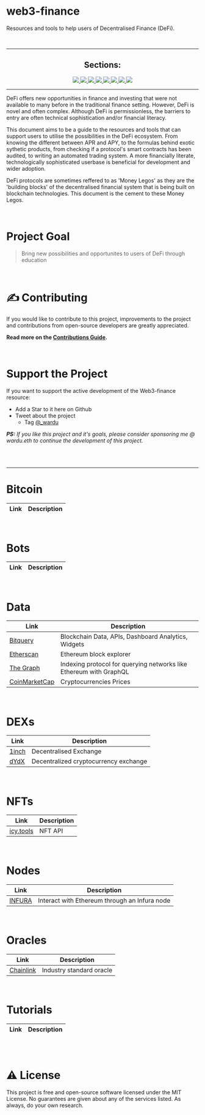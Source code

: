 # web3-finance

Resources and tools to help users of Decentralised Finance (DeFi).

<br />

---

<div align='center'>
  
## Sections:
<a href='#Bitcoin'>
<img src='https://img.shields.io/badge/Bitcoin-green?style=for-the-badge'>
</a>
<a href='#Bots'>
<img src='https://img.shields.io/badge/Bots-pink?style=for-the-badge'>
</a>
<a href=#>
<img src='https://img.shields.io/badge/Data-purple?style=for-the-badge'>
</a>
<a href=#Dexs>
<img src='https://img.shields.io/badge/Dexs-red?style=for-the-badge'>
</a>
<a href=#Nodes>
<img src='https://img.shields.io/badge/Nodes-gray?style=for-the-badge'>
</a>
<a href=#NFTs>
<img src='https://img.shields.io/badge/NFTs-orange?style=for-the-badge'>
</a>
<a href=#Oracles>
<img src='https://img.shields.io/badge/Oracles-blue?style=for-the-badge'>
</a>
<a href=#Tutorials>
<img src='https://img.shields.io/badge/Tutorials-turquoise?style=for-the-badge'>
</a>

<br />
  
</div>

---

DeFi offers new opportunities in finance and investing that were not available to many before in the traditional finance setting. However, DeFi is novel and often complex. Although DeFi is permissionless, the barriers to entry are often technical sophistication and/or financial literacy.

This document aims to be a guide to the resources and tools that can support users to utilise the possibilities in the DeFi ecosystem. From knowing the different between APR and APY, to the formulas behind exotic sythetic products, from checking if a protocol's smart contracts has been audited, to writing an automated trading system. A more financially literate, technologically sophisticated userbase is beneficial for development and wider adoption.

DeFi protocols are sometimes reffered to as 'Money Legos' as they are the 'building blocks' of the decentralised financial system that is being built on blockchain technologies. This document is the cement to these Money Legos.

<br />

# Project Goal

> Bring new possibilities and opportunites to users of DeFi through education

<br />

# ✍️ Contributing

If you would like to contribute to this project, improvements to the project and contributions from open-source developers are greatly appreciated.

**Read more on the [Contributions Guide](#).**

<br />

# Support the Project

If you want to support the active development of the Web3-finance resource:

- Add a Star to it here on Github
- Tweet about the project
  - Tag [@\_wardu](https://twitter.com/_wardu)

_**PS:** If you like this project and it's goals, please consider sponsoring me @ wardu.eth to continue the development of this project._

<br />
<br />

---

<h1 id='Bitcoin'>Bitcoin</h1>

| Link | Description |
| ---- | ----------- |

<br />

<h1 id='Bots'>Bots</h1>

| Link | Description |
| ---- | ----------- |

<br />

<h1 id='Data'>Data</h1>

| Link                                            | Description                                                        |
| ----------------------------------------------- | ------------------------------------------------------------------ |
| [Bitquery](https://graphql.bitquery.io/ide)     | Blockchain Data, APIs, Dashboard Analytics, Widgets                |
| [Etherscan](https://etherscan.io/)              | Ethereum block explorer                                            |
| [The Graph](https://thegraph.com)               | Indexing protocol for querying networks like Ethereum with GraphQL |
| [CoinMarketCap](https://coinmarketcap.com/api/) | Cryptocurrencies Prices                                            |

<br />

<h1 id='Dexs'> DEXs </h1>

| Link                                | Description                            |
| ----------------------------------- | -------------------------------------- |
| [1inch](https://1inch.io/)          | Decentralised Exchange |
| [dYdX](https://docs.dydx.exchange/) | Decentralized cryptocurrency exchange  |

<br />

<h1 id='NFTs'>NFTs</h1>

| Link                                       | Description |
| ------------------------------------------ | ----------- |
| [icy.tools](https://developers.icy.tools/) | NFT API     |

<br />

<h1 id='Nodes'>Nodes</h1>

| Link                                                  | Description                                                |
| ----------------------------------------------------- | ---------------------------------------------------------- |
| [INFURA](https://infura.io/) | Interact with Ethereum through an Infura node |

<br />

<h1 id='Oracles'>Oracles</h1>

| Link                             | Description              |
| -------------------------------- | ------------------------ |
| [Chainlink](https://chain.link/) | Industry standard oracle |

<br />

<h1 id='Tutorials'>Tutorials</h1>

| Link | Description |
| ---- | ----------- |

<br />
<br />

# ⚠️ License

This project is free and open-source software licensed under the MIT License. No guarantees are given about any of the services listed. As always, do your own research.

<br />
